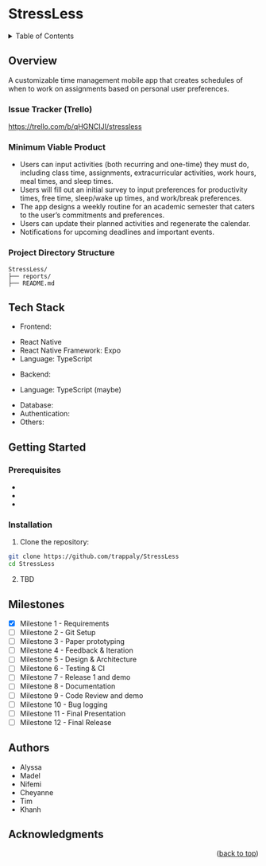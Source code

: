 <a id="readme-top"></a>

# StressLess

<details>
  <summary>Table of Contents</summary>
  <ol>
    <li>
      <a href="#overview">Overview</a>
      <ul>
        <li><a href="#issue-tracker">Issue Tracker</a></li>
        <li><a href="#minimum-viable-product">Minimum Viable Product</a></li>
        <li><a href="#project-directory-structure">Project Directory Structure</a></li>
      </ul>
    </li>
    <li><a href="#tech-stack">Tech Stack</a></li>
    <li>
      <a href="#getting-started">Getting Started</a>
      <ul>
        <li><a href="#prerequisites">Prerequisites</a></li>
        <li><a href="#installation">Installation</a></li>
      </ul>
    </li>
    <li><a href="#milestones">Milestones</a></li>
    <li><a href="#authors">Authors</a></li>
    <li><a href="#acknowledgments">Acknowledgments</a></li>
  </ol>
</details>

## Overview

A customizable time management mobile app that creates schedules of when to work on assignments based on personal user preferences.

### Issue Tracker (Trello)

https://trello.com/b/qHGNCIJI/stressless

### Minimum Viable Product

- Users can input activities (both recurring and one-time) they must do, including class time, assignments, extracurricular activities, work hours, meal times, and sleep times.
- Users will fill out an initial survey to input preferences for productivity times, free time, sleep/wake up times, and work/break preferences.
- The app designs a weekly routine for an academic semester that caters to the user’s commitments and preferences.
- Users can update their planned activities and regenerate the calendar.
- Notifications for upcoming deadlines and important events.

### Project Directory Structure

```
StressLess/
├── reports/
├── README.md
```

## Tech Stack

- Frontend:
+   React Native
+   React Native Framework: Expo
+   Language: TypeScript
- Backend:
+   Language: TypeScript (maybe)
- Database:
- Authentication:
- Others:

## Getting Started

### Prerequisites

-
-
-

### Installation

1. Clone the repository:

```bash
git clone https://github.com/trappaly/StressLess
cd StressLess
```

2. TBD

## Milestones

- [x] Milestone 1 - Requirements
- [ ] Milestone 2 - Git Setup
- [ ] Milestone 3 - Paper prototyping
- [ ] Milestone 4 - Feedback & Iteration
- [ ] Milestone 5 - Design & Architecture
- [ ] Milestone 6 - Testing & CI
- [ ] Milestone 7 - Release 1 and demo
- [ ] Milestone 8 - Documentation
- [ ] Milestone 9 - Code Review and demo
- [ ] Milestone 10 - Bug logging
- [ ] Milestone 11 - Final Presentation
- [ ] Milestone 12 - Final Release

## Authors

- Alyssa
- Madel
- Nifemi
- Cheyanne
- Tim
- Khanh

## Acknowledgments

<p align="right">(<a href="#readme-top">back to top</a>)</p>
